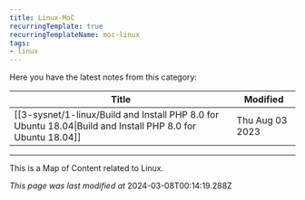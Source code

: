 ```yaml
---
title: Linux-MoC
recurringTemplate: true
recurringTemplateName: moc-linux
tags:
- linux
---
```


Here you have the latest notes from this category:

| Title | Modified |
| ----------- | ------------ |
| [[3-sysnet/1-linux/Build and Install PHP 8.0 for Ubuntu 18.04\|Build and Install PHP 8.0 for Ubuntu 18.04]] | Thu Aug 03 2023 |




------------------------
This is a Map of Content related to Linux.


*This page was last modified at* 2024-03-08T00:14:19.288Z 

